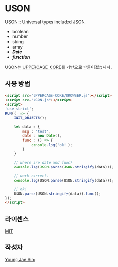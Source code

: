 # USON
USON :: Universal types included JSON.

* boolean
* number
* string
* array
* ***Date***
* ***function***

USON는 [UPPERCASE-CORE](https://github.com/Hanul/UPPERCASE/blob/master/DOC/GUIDE/UPPERCASE-CORE.md)를 기반으로 만들어졌습니다.

## 사용 방법
```html
<script src="UPPERCASE-CORE/BROWSER.js"></script>
<script src="USON.js"></script>
<script>
'use strict';
RUN(() => {
	INIT_OBJECTS();

	let data = {
		msg : 'test',
		date : new Date(),
		func : () => {
			console.log('ok!');
		}
	};

	// where are date and func?
	console.log(JSON.parse(JSON.stringify(data)));

	// work correct.
	console.log(USON.parse(USON.stringify(data)));

	// ok!
	USON.parse(USON.stringify(data)).func();
});
</script>
```

## 라이센스
[MIT](LICENSE)

## 작성자
[Young Jae Sim](https://github.com/Hanul)
